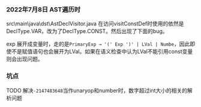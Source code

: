 
### 2022年7月8日 AST遍历时

src\main\java\dst\AstDeclVisitor.java 在访问visitConstDef时使用的依然是DeclType.VAR，改为了DeclType.CONST。然后出现了下面的bug。

exp 展开成变量时，走的是`PrimaryExp → '(' Exp ')' | LVal | Numbe`，因此即使不是赋值语句也会展开为LVal。如果在语义检查中认为LVal不能引用const变量则会出现问题。

### 坑点

TODO 解决`-2147483648`当作unaryop和number时，数字超过int大小的相关的解析问题
